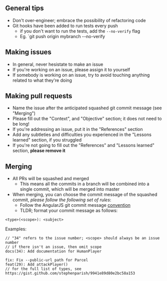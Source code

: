 ## General tips

* Don't over-engineer; embrace the possibility of refactoring code
* Git hooks have been added to run tests every push 
  * if you don't want to run the tests, add the `--no-verify` flag
  * Eg. `git push origin mybranch --no-verify

## Making issues

* In general, never hesistate to make an issue
* If you're working on an issue, please assign it to yourself
* If somebody is working on an issue, try to avoid touching anything related to what they're doing

## Making pull requests

* Name the issue after the anticipated squashed git commit message (see "Merging")
* Please fill out the "Context", and "Objective" section; it does not need to be long!
* If you're addressing an issue, put it in the "References" section
* Add any subtleties and difficulties you experienced in the "Lessons learned" section, if you struggled
* If you're not going to fill out the "References" and "Lessons learned" section, **please remove it**

## Merging

* All PRs will be squashed and merged
  * This means all the commits in a branch will be combined into a single commit, which will be merged into master
* When merging, you can choose the commit message of the squashed commit, _please follow the following set of rules_:
  * Follow the AngularJS git commit message [convention](https://gist.github.com/stephenparish/9941e89d80e2bc58a153)
  * TLDR; format your commit message as follows:

```
<type>(<scope>): <subject>
```

Examples:

```
// "34" refers to the issue number; <scope> should always be an issue number
// if there isn't an issue, then omit scope
docs(34): Add documentation for HumanPlayer

fix: Fix --public-url path for Parcel
feat(29): Add attackPlayer()
// for the full list of types, see https://gist.github.com/stephenparish/9941e89d80e2bc58a153
```
